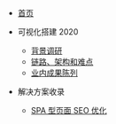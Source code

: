 <!-- docs/_sidebar.md -->

- [首页](/)

- 可视化搭建 2020

  - [背景调研](LowCode/VisualConstruction2020_basic)
  - [链路、架构和难点](LowCode/VisualConstruction2020_features)
  - [业内成果陈列](LowCode/VisualConstruction2020_production)

- 解决方案收录

  - [SPA 型页面 SEO 优化](Resolution/SPA&SEO.md "SPA 型页面 SEO 优化指南")
